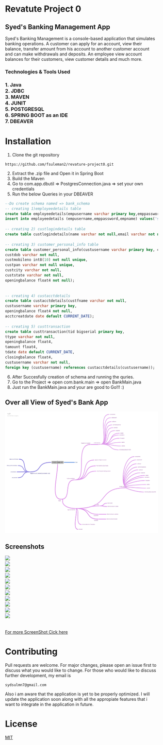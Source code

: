 # Revatute Project  0
## Syed's Banking Management App
Syed's Banking Management is a console-based application that simulates banking operations. A customer can apply for an account, view their balance, transfer amount from his account to another customer account and can make withdrawals and deposits. An employee  view account balances for their customers, view customer details and much more.

<h3>Technologies & Tools Used <h3>
  1. Java <br>
  2. JDBC <br>
  3. MAVEN <br>
  4. JUNIT <br>
  5. POSTGRESQL <br>
  6. SPRING BOOT as an IDE <br>
  7. DBEAVER
  
  # Installation
  1. Clone the git repository
  ```
  https://github.com/fsuleman2/revature-project0.git
  
  ```
  2. Extract the .zip file and Open it in  Spring Boot
  3. Build the Maven
  4. Go to com.app.dbutil => PostgresConnection.java => set your own credentials
  5. Run the below Queries in your DBEAVER
  ```sql
  --Do create schema named => bank_schema
  -- creating 1)employeedetails table
create table employeedetails(empusername varchar primary key,emppassword varchar not null , empname varchar not null);
insert into employeedetails (empusername,emppassword,empname) values('syed123','123','Syed');
  
-- creating 2) custlogindetails table
create table custlogindetails(name varchar not null,email varchar not null,username varchar primary key,password varchar not null);

-- creating 3) customer_personal_info table
create table customer_personal_info(custusername varchar primary key, custfname varchar not null, custlname varchar not null, custgender varchar not null,
custdob varchar not null,
custmobileno int8(10) not null unique,
custpan varchar not null unique,
custcity varchar not null,
custstate varchar not null,
openingbalance float4 not null);
  

 -- creating 4) custacctdetails
create table custacctdetails(custfname varchar not null,
custusername varchar primary key,
openingbalance float4 not null,
acctcreatdate date default CURRENT_DATE);

-- creating 5) custtransaction
create table custtransaction(tid bigserial primary key,
ttype varchar not null,
openingbalance float4,
tamount float4,
tdate date default CURRENT_DATE,
closingbalance float4,
custusername varchar not null,
foreign key (custusername) references custacctdetails(custusername));

```
 
 6. After Succesfully creation of schema and running the quries.
 7. Go to the Project
    => open com.bank.main
    => open BankMain.java
 8. Just run the BankMain.java and your are good to Go!!! :)
  
  
 ## Over all View of Syed's Bank App
  <img src="https://github.com/fsuleman2/project0/blob/master/SYEDS_BANK_APP.png" width=800px height=400px><br>
 
## Screenshots
 <img src="https://github.com/fsuleman2/revature-project0/blob/master/screenshots/s1.PNG"><br>
 <img src="https://github.com/fsuleman2/revature-project0/blob/master/screenshots/s2.PNG"><br>
 <img src="https://github.com/fsuleman2/revature-project0/blob/master/screenshots/s3.PNG"><br>
 <img src="https://github.com/fsuleman2/revature-project0/blob/master/screenshots/s4.PNG"><br>
 <img src="https://github.com/fsuleman2/revature-project0/blob/master/screenshots/s5.PNG"><br>
 <img src="https://github.com/fsuleman2/revature-project0/blob/master/screenshots/s6.PNG"><br>
 <img src="https://github.com/fsuleman2/revature-project0/blob/master/screenshots/s7.PNG"><br>
 <img src="https://github.com/fsuleman2/revature-project0/blob/master/screenshots/s8.PNG"><br>
 <img src="https://github.com/fsuleman2/revature-project0/blob/master/screenshots/s9.PNG"><br>
 <img src="https://github.com/fsuleman2/revature-project0/blob/master/screenshots/s10.PNG"><br>
 <img src="https://github.com/fsuleman2/revature-project0/blob/master/screenshots/s12.PNG"><br>
 <br><br>
  <a href="https://github.com/fsuleman2/revature-project0/blob/master/screenshots">For more ScreenShot Cick here</a>
  
  
# Contributing
Pull requests are welcome. For major changes, please open an issue first to discuss what you would like to change.
For those who would like to discuss further development, my email is
```
sydsulmn7@gmail.com
```
Also i am aware that the application is yet to be properly optimized. I will update the application soon along with all the appropiate features that i want to integrate in the application in future.

  # License
[MIT](https://choosealicense.com/licenses/mit/)
